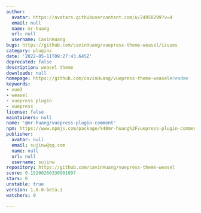 ```yaml
---
author:
  avatar: https://avatars.githubusercontent.com/u/24950299?v=4
  email: null
  name: mr-huang
  url: null
  username: CavinHuang
bugs: https://github.com/cavinHuang/vuepress-theme-weasel/issues
category: plugins
date: '2022-05-11T09:27:43.645Z'
deprecated: false
description: weasel theme
downloads: null
homepage: https://github.com/cavinHuang/vuepress-theme-weasel#readme
keywords:
- vue3
- weasel
- vuepress plugin
- vuepress
license: false
maintainers: null
name: '@mr-huang/vuepress-plugin-comment'
npm: https://www.npmjs.com/package/%40mr-huang%2Fvuepress-plugin-comment
publisher:
  avatar: null
  email: sujinw@qq.com
  name: null
  url: null
  username: sujinw
repository: https://github.com/cavinHuang/vuepress-theme-weasel
score: 0.15200266330901097
stars: 0
unstable: true
version: 1.0.0-beta.1
watchers: 0

---
```


